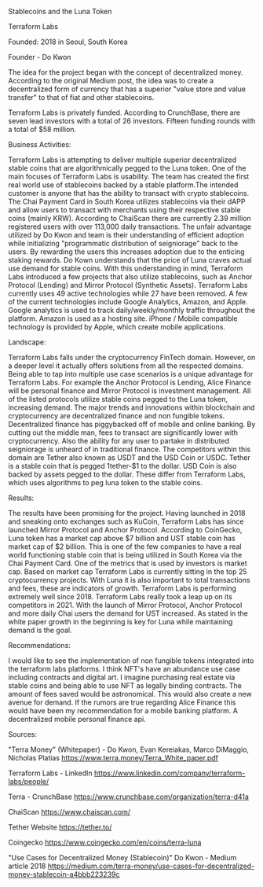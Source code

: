 Stablecoins and the Luna Token

Terraform Labs

Founded: 2018 in Seoul, South Korea

Founder - Do Kwon


The idea for the project began with the concept of decentralized money. According to the original Medium post, the idea was to create a decentralized form of currency that has a superior "value store and value transfer" to that of fiat and other stablecoins. 

Terraform Labs is privately funded. According to CrunchBase, there are seven lead investors with a total of 26 investors. Fifteen funding rounds with a total of $58 million.


Business Activities:



Terraform Labs is attempting to deliver multiple superior decentralized stable coins that are algorithmically pegged to the Luna token. One of the main focuses of Terraform Labs is usability. The team has created the first real world use of stablecoins backed by a stable platform.The intended customer is anyone that has the ability to transact with crypto stablecoins. The Chai Payment Card in South Korea utilizes stablecoins via their dAPP and allow users to transact with merchants using their respective stable coins (mainly KRW). According to ChaiScan there are currently 2.39 million registered users with over 113,000 daily transactions. The unfair advantage utilized by Do Kwon and team is their understanding of efficient adoption while initializing "programmatic distribution of seigniorage" back to the users. By rewarding the users this increases adoption due to the enticing staking rewards. Do Kown understands that the price of Luna craves actual use demand for stable coins. With this understanding in mind, Terraform Labs introduced a few projects that also utilize stablecoins, such as Anchor Protocol (Lending) and Mirror Protocol (Synthetic Assets). Terraform Labs currently uses 49 active technologies while 27 have been removed. A few of the current technologies include Google Analytics, Amazon, and Apple. Google analytics is used to track daily/weekly/monthly traffic throughout the platform. Amazon is used as a hosting site. iPhone / Mobile compatible technology is provided by Apple, which create mobile applications.


Landscape:



Terraform Labs falls under the cryptocurrency FinTech domain. However, on a deeper level it actually offers solutions from all the respected domains. Being able to tap into multiple use case scenarios is a unique advantage for Terraform Labs. For example the Anchor Protocol is Lending, Alice Finance will be personal finance and Mirror Protocol is investment management. All of the listed protocols utilize stable coins pegged to the Luna token, increasing demand. The major trends and innovations within blockchain and cryptocurrency are decentralized finance and non fungible tokens. Decentralized finance has piggybacked off of mobile and online banking. By cutting out the middle man, fees to transact are significantly lower with cryptocurrency. Also the ability for any user to partake in distributed seigniorage is unheard of in traditional finance. The competitors within this domain are Tether also known as USDT and the USD Coin or USDC. Tether is a stable coin that is pegged 1tether-$1 to the dollar. USD Coin is also backed by assets pegged to the dollar. These differ from Terraform Labs, which uses algorithms to peg luna token to the stable coins.


Results:


The results have been promising for the project. Having launched in 2018 and sneaking onto exchanges such as KuCoin, Terraform Labs has since launched Mirror Protocol and Anchor Protocol. According to CoinGecko, Luna token has a market cap above $7 billion and UST stable coin has market cap of $2 billion. This is one of the few companies to have a real world functioning stable coin that is being utilized in South Korea via the Chai Payment Card. One of the metrics that is used by investors is market cap. Based on market cap Terraform Labs is currently sitting in the top 25 cryptocurrency projects. With Luna it is also important to total transactions and fees, these are indicators of growth. Terraform Labs is performing extremely well since 2018. Terraform Labs really took a leap up on its competitors in 2021. With the launch of Mirror Protocol, Anchor Protocol and more daily Chai users the demand for UST increased. As stated in the white paper growth in the beginning is key for Luna while maintaining demand is the goal. 



Recommendations:


I would like to see the implementation of non fungible tokens integrated into the terraform labs platforms. I think NFT's have an abundance use case including contracts and digital art. I imagine purchasing real estate via stable coins and being able to use NFT as legally binding contracts. The amount of fees saved would be astronomical. This would also create a new avenue for demand. If the rumors are true regarding Alice Finance this would have been my recommendation for a mobile banking platform. A decentralized mobile personal finance api. 



Sources:

"Terra Money" (Whitepaper) - Do Kwon, Evan Kereiakas, Marco DiMaggio, Nicholas Platias 
    https://www.terra.money/Terra_White_paper.pdf
    
 Terraform Labs - LinkedIn https://www.linkedin.com/company/terraform-labs/people/
 
 Terra - CrunchBase https://www.crunchbase.com/organization/terra-d41a
 
 ChaiScan https://www.chaiscan.com/
 
 Tether Website https://tether.to/
 
 Coingecko https://www.coingecko.com/en/coins/terra-luna
 
 "Use Cases for Decentralized Money (Stablecoin)" Do Kwon - Medium article 2018
     https://medium.com/terra-money/use-cases-for-decentralized-money-stablecoin-a4bbb223239c